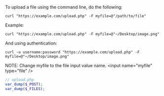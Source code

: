 To upload a file using the command line, do the following:
```
curl "https://example.com/upload.php" -F myfile=@"/path/to/file"
```

Example:
```
curl "https://example.com/upload.php" -F myfile=@"~/Desktop/image.png"
```

And using authentication:
```
curl -u username:password "https://example.com/upload.php" -F myfile=@"~/Desktop/image.png"
```

NOTE:
Change myfile to the file input value name.
&lt;input name="myfile" type="file" />
```php
// upload.php
var_dump($_POST);
var_dump($_FILES);
```